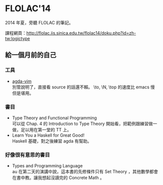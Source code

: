 # FLOLAC'14

2014 年夏，旁聽 FLOLAC 的筆記。

課程網頁：http://flolac.iis.sinica.edu.tw/flolac14/doku.php?id=zh-tw:logictype

## 給一個月前的自己

### 工具

*   [agda-vim](https://github.com/derekelkins/agda-vim)  
    別管說明了，直接看 source 的話還不賴。 \to, \N, \top 的速度比 emacs 慢但是堪用。

### 書目

*   Type Theory and Functional Programming  
    可以從 Chap. 4 的 Introduction to Type Theory 開始看，把範例跟練習做一做，足以用在第一堂的 TT 上。
*   Learn You a Haskell for Great Good!  
    Haskell 基礎，對之後練習 agda 有幫助。

### 好像很有意思的書目

*   Types and Programming Language  
    au 在第二天的演講中說，這本書的先修條件只有 Set Theory ，其他數學都會在書中教。讓我想起沒讀完的 Concrete Math 。
